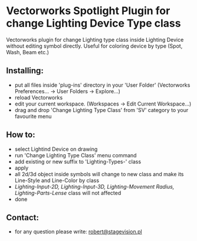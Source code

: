 # Vectorworks Spotlight Plugin for change Lighting Device Type class

Vectorworks plugin for change Lighting type class inside Lighting Device without editing symbol directly. Useful for coloring device by type (Spot, Wash, Beam etc.)

## Installing:

- put all files inside 'plug-ins' directory in your 'User Folder' (Vectorworks Preferences... -> User Folders -> Explore...)
- reload Vectorworks
- edit your current workspace. (Workspaces -> Edit Current Workspace...)
- drag and drop 'Change Lighting Type Class' from 'SV' category to your favourite menu

## How to:

- select Lightind Device on drawing
- run 'Change Lighting Type Class' menu command
- add existing or new suffix to 'Lighting-Types-' class
- apply
- all 2d/3d object inside symbols will change to new class and make its Line-Style and Line-Color by class
- *Lighting-Input-2D, Lighting-Input-3D, Lighting-Movement Radius, Lighting-Parts-Lense* class will not affected
- done

## Contact:
- for any question please write: robert@stagevision.pl
